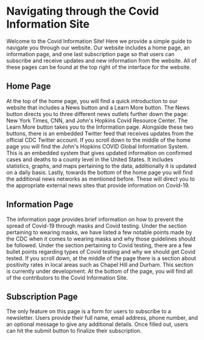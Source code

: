 # Navigating through the Covid Information Site
Welcome to the Covid Information Site! Here we provide a simple guide to navigate you
through our website. Our website includes a home page, an information page, and one last
subscription page so that users can subscribe and receive updates and new information
from the website. All of these pages can be found at the top right of the interface
for the website.

## Home Page
At the top of the home page, you will find a quick introduction to our website that 
includes a News button and a Learn More button. The News button directs you to three different
news outlets further down the page: New York Times, CNN, and John's Hopkins Covid Resource Center.
The Learn More button takes you to the Information page. Alongside these two buttons, there is an
embedded Twitter feed that receives updates from the official CDC Twitter account. If you scroll down 
to the middle of the home page you will find the John's Hopkins COVID Global Information System. This
is an embedded system that gives updated information on confirmed cases and deaths to a county level
in the United States. It includes statistics, graphs, and maps pertaining to the data, additionally it
is updated on a daily basis. Lastly, towards the bottom of the home page you will find the additional news
networks as mentioned before. These will direct you to the appropriate external news sites that provide
information on Covid-19.

## Information Page
The information page provides brief information on how to prevent the spread of Covid-19 through masks
and Covid testing. Under the section pertaining to wearing masks, we have listed a few notable points 
made by the CDC when it comes to wearing masks and why those guidelines should be followed. Under the 
section pertaining to Covid testing, there are a few bullet points regarding types of Covid testing
and why we should get Covid tested. If you scroll down, at the middle of the page there is a section
about positivity rates in local areas such as Chapel Hill and Durham. This section is currently under
development. At the bottom of the page, you will find all of the contributors to the Covid Information
Site.

## Subscription Page
The only feature on this page is a form for users to subscribe to a newsletter. Users provide their
full name, email address, phone number, and an optional message to give any additional details. Once
filled out, users can hit the submit button to finalize their subscription.